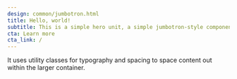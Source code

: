 ```yaml
---
design: common/jumbotron.html
title: Hello, world!
subtitle: This is a simple hero unit, a simple jumbotron-style component for calling extra attention to featured content or information.
cta: Learn more
cta_link: /
---
```


It uses utility classes for typography and spacing to space content out within the larger container.
